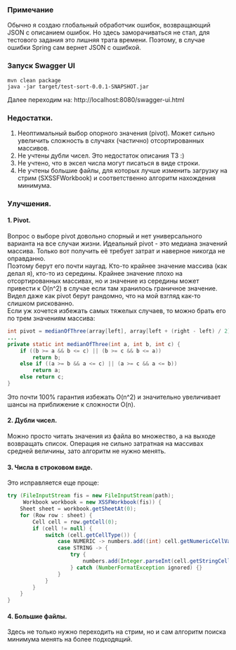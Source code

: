 ### Примечание

Обычно я создаю глобальный обработчик ошибок, возвращающий JSON с описанием ошибок. 
Но здесь заморачиваться не стал, для тестового задания это лишняя трата времени.
Поэтому, в случае ошибки Spring сам вернет JSON с ошибкой. 


### Запуск Swagger UI

```shell
mvn clean package
java -jar target/test-sort-0.0.1-SNAPSHOT.jar
```

Далее переходим на: http://localhost:8080/swagger-ui.html



### Недостатки.

1. Неоптимальный выбор опорного значения (pivot). Может сильно увеличить сложность в случаях (частично) отсортированных массивов. 
2. Не учтены дубли чисел. Это недостаток описания ТЗ :)
3. Не учтено, что в эксел числа могут писаться в виде строки.
4. Не учтены большие файлы, для которых лучше изменить загрузку на стрим (SXSSFWorkbook) и соответственно алгоритм нахождения минимума.


### Улучшения.

#### 1. Pivot.
Вопрос о выборе pivot довольно спорный и нет универсального варианта на все случаи жизни. 
Идеальный pivot - это медиана значений массива. Только вот получить её требует затрат и 
наверное никогда не оправданно.  
Поэтому берут его почти наугад. Кто-то крайнее значение массива (как делал я),
кто-то из середины. Крайнее значение плохо на отсортированных массивах, но и значение
из середины может привести к O(n^2) в случае если там хранилось граничное значение.  
Видел даже как pivot берут рандомно, что на мой взгляд как-то слишком рискованно.  
Если уж хочется избежать самых тяжелых случаев, то можно брать его по 
трем значениям массива:
```java
int pivot = medianOfThree(array[left], array[left + (right - left) / 2], array[right]);
...
private static int medianOfThree(int a, int b, int c) {
    if ((b >= a && b <= c) || (b >= c && b <= a))
        return b;
    else if ((a >= b && a <= c) || (a >= c && a <= b))
        return a;
    else return c;
}
```
Это почти 100% гарантия избежать O(n^2) и значительно увеличивает шансы на приближение
к сложности O(n).


#### 2. Дубли чисел.

Можно просто читать значения из файла во множество, а на выходе возвращать список.
Операция не сильно затратная на массивах средней величины, зато алгоритм не нужно менять.

#### 3. Числа в строковом виде.

Это исправляется еще проще:
```java
try (FileInputStream fis = new FileInputStream(path);
     Workbook workbook = new XSSFWorkbook(fis)) {
    Sheet sheet = workbook.getSheetAt(0);
    for (Row row : sheet) {
        Cell cell = row.getCell(0);
        if (cell != null) {
            switch (cell.getCellType()) {
                case NUMERIC -> numbers.add((int) cell.getNumericCellValue());
                case STRING -> {
                    try {
                        numbers.add(Integer.parseInt(cell.getStringCellValue().trim()));
                    } catch (NumberFormatException ignored) {}
                }
            }
        }
    }
}
```

#### 4. Большие файлы.

Здесь не только нужно переходить на стрим, но и сам алгоритм поиска минимума менять на более подходящий.

